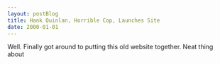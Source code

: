 ```yaml
---
layout: postBlog
title: Hank Quinlan, Horrible Cop, Launches Site
date: 2000-01-01
---
```


Well. Finally got around to putting this old website together. Neat thing about
